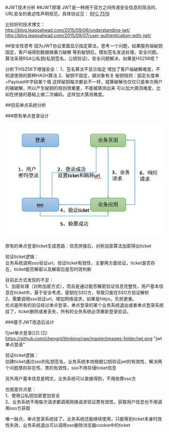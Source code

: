 #JWT技术分析
##JWT原理
JWT是一种用于双方之间传递安全信息的简洁的、URL安全的表述性声明规范，具体协议见：
[RFC 7519](https://tools.ietf.org/html/rfc7519)

比较好的技术博文：   
http://blog.leapoahead.com/2015/09/06/understanding-jwt/    
http://blog.leapoahead.com/2015/09/07/user-authentication-with-jwt/

##安全性思考
因为JWT协议里面显示指定算法，思考一个问题，如果服务端秘钥固定，客户端得到数据做暴力破解
等到秘钥后，模拟签名发送处理，安全问题。算法采用RSA公私钥(私钥签名，公钥验证)，安全问题解决，如果是HS256呢？

分析下HS256下增强安全：
1、签名算法不显示指定
   增加了客户端破解难度，不知道使用的那种HASH算法
2、秘钥不固定，跟对象有关
   秘钥规则：固定长度串+Payload中字段某个值
   这样秘钥每次都会不一样，就算破解也仅仅只是单次用户的被破解，所以产生秘钥的规则很重要，不能被猜测出来
   可以加大猜测难度，比如在拼接的基础上做二次编码，这样加大猜测难度。

##目前单点系统分析

###原有单点登录设计

![原单点登录](https://github.com/chengnl/thinking/raw/master/images-folder/sso.png)

原有的单点登录ticket生成思路：信息拼接后，对称加密算法加密得出ticket

验证ticket逻辑：  
业务系统调用sso验证url，验证ticket有效性，主要两方面验证，ticket是否存在，ticket能否解密以及解密后是否时效判断

目前此方式发现的不足：  
1、加密处理（对称加密方式），而且是通过能否解密验证信息完整性，用户基本信息在ticket中，基于安全考虑，密钥在SSO方，导致只能在SSO方验证解析  
2、需要调用sso验证url，增加网络请求，如果是https，负担更重。  
优点是所有的验证经过单点登录，单点登录的某个业务系统退出或者单点登录系统挂了，ticket删除或者丢失，所有的业务系统必须重新登录验证。   

###基于JWT改造后设计  

![jwt单点登录][2]
[2]: https://github.com/chengnl/thinking/raw/master/images-folder/jwt.png "jwt单点登录"

验证ticket逻辑：  
创建ticket通过sso的私钥签名，业务系统本地根据公钥验证jwt的有效性，解决两个问题票的存在性、票的有效性，sso不用存储ticket信息

另外用户基本信息是明文，业务系统可以直接得到，不用依靠sso方  

也就是优点是：  
1、使用公私钥加密更加安全  
2、业务系统不用每次请求都调用网络请求验证票有效性，获取用户信息也不用调用sso方获取  

唯一缺点，单点登录系统挂了，业务系统还能继续使用，只能等到ticket本身时效性失效，业务系统退出可以调用sso删除浏览器cookie中的ticket


